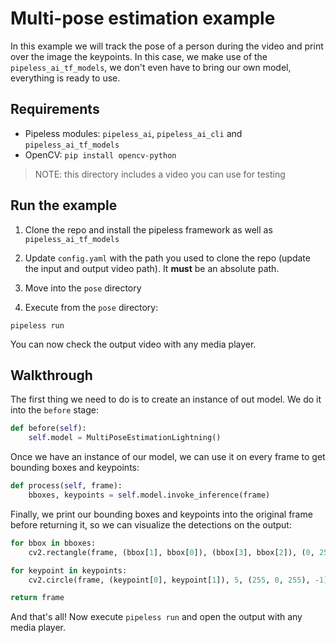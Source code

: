 # Multi-pose estimation example

In this example we will track the pose of a person during the video and print over the image the keypoints.
In this case, we make use of the `pipeless_ai_tf_models`, we don't even have to bring our own model, everything is ready to use.

## Requirements

* Pipeless modules: `pipeless_ai`, `pipeless_ai_cli` and `pipeless_ai_tf_models`
* OpenCV: `pip install opencv-python`

> NOTE: this directory includes a video you can use for testing

## Run the example

1. Clone the repo and install the pipeless framework as well as `pipeless_ai_tf_models`

1. Update `config.yaml` with the path you used to clone the repo (update the input and output video path). It **must** be an absolute path.

1. Move into the `pose` directory

1. Execute from the `pose` directory:

```console
pipeless run
```

You can now check the output video with any media player.

## Walkthrough

The first thing we need to do is to create an instance of out model. We do it into the `before` stage:
```python
def before(self):
    self.model = MultiPoseEstimationLightning()
```

Once we have an instance of our model, we can use it on every frame to get bounding boxes and keypoints:
```python
def process(self, frame):
    bboxes, keypoints = self.model.invoke_inference(frame)
```

Finally, we print our bounding boxes and keypoints into the original frame before returning it, so we can visualize the detections on the output:

```python
for bbox in bboxes:
    cv2.rectangle(frame, (bbox[1], bbox[0]), (bbox[3], bbox[2]), (0, 255, 0), 2)

for keypoint in keypoints:
    cv2.circle(frame, (keypoint[0], keypoint[1]), 5, (255, 0, 255), -1)

return frame
```

And that's all! Now execute `pipeless run` and open the output with any media player.